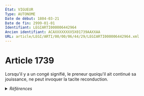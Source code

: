 ```yaml
---
État: VIGUEUR
Type: AUTONOME
Date de début: 1804-03-21
Date de fin: 2999-01-01
Identifiant: LEGIARTI000006442964
Ancien identifiant: ACAXXXXXXXX5X01739AAXXAA
URL: article/LEGI/ARTI/00/00/06/44/29/LEGIARTI000006442964.xml
---
```


<h1>Article 1739</h1>

Lorsqu'il y a un congé signifié, le preneur quoiqu'il ait continué sa
jouissance, ne peut invoquer la tacite reconduction.


<details>
  <summary><em>Références</em></summary>

  <h2>Références faites par l'article</h2>
  
  <ul>
    <li>
      CODIFICATION source Loi 1804-03-07
    </li>
    <li>
      CREATION source Loi 1804-03-07 promulguée le 17 mars 1804
    </li>
  </ul>
</details>
